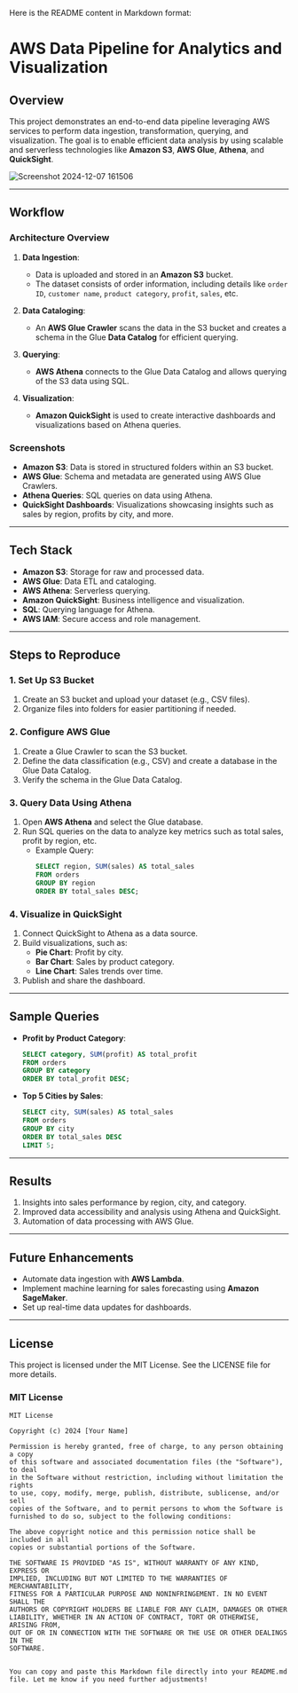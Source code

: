 Here is the README content in Markdown format:

# **AWS Data Pipeline for Analytics and Visualization**

## **Overview**
This project demonstrates an end-to-end data pipeline leveraging AWS services to perform data ingestion, transformation, querying, and visualization. The goal is to enable efficient data analysis by using scalable and serverless technologies like **Amazon S3**, **AWS Glue**, **Athena**, and **QuickSight**.

![Screenshot 2024-12-07 161506](https://github.com/user-attachments/assets/6c3723cb-5218-4aa5-89f6-29d99f381951)

---

## **Workflow**
### **Architecture Overview**
1. **Data Ingestion**:
   - Data is uploaded and stored in an **Amazon S3** bucket.
   - The dataset consists of order information, including details like `order ID`, `customer name`, `product category`, `profit`, `sales`, etc.
   
2. **Data Cataloging**:
   - An **AWS Glue Crawler** scans the data in the S3 bucket and creates a schema in the Glue **Data Catalog** for efficient querying.

3. **Querying**:
   - **AWS Athena** connects to the Glue Data Catalog and allows querying of the S3 data using SQL.

4. **Visualization**:
   - **Amazon QuickSight** is used to create interactive dashboards and visualizations based on Athena queries.

### **Screenshots**
- **Amazon S3**: Data is stored in structured folders within an S3 bucket.
- **AWS Glue**: Schema and metadata are generated using AWS Glue Crawlers.
- **Athena Queries**: SQL queries on data using Athena.
- **QuickSight Dashboards**: Visualizations showcasing insights such as sales by region, profits by city, and more.

---

## **Tech Stack**
- **Amazon S3**: Storage for raw and processed data.
- **AWS Glue**: Data ETL and cataloging.
- **AWS Athena**: Serverless querying.
- **Amazon QuickSight**: Business intelligence and visualization.
- **SQL**: Querying language for Athena.
- **AWS IAM**: Secure access and role management.

---

## **Steps to Reproduce**

### **1. Set Up S3 Bucket**
1. Create an S3 bucket and upload your dataset (e.g., CSV files).
2. Organize files into folders for easier partitioning if needed.

### **2. Configure AWS Glue**
1. Create a Glue Crawler to scan the S3 bucket.
2. Define the data classification (e.g., CSV) and create a database in the Glue Data Catalog.
3. Verify the schema in the Glue Data Catalog.

### **3. Query Data Using Athena**
1. Open **AWS Athena** and select the Glue database.
2. Run SQL queries on the data to analyze key metrics such as total sales, profit by region, etc.
   - Example Query:
     ```sql
     SELECT region, SUM(sales) AS total_sales
     FROM orders
     GROUP BY region
     ORDER BY total_sales DESC;
     ```

### **4. Visualize in QuickSight**
1. Connect QuickSight to Athena as a data source.
2. Build visualizations, such as:
   - **Pie Chart**: Profit by city.
   - **Bar Chart**: Sales by product category.
   - **Line Chart**: Sales trends over time.
3. Publish and share the dashboard.

---

## **Sample Queries**
- **Profit by Product Category**:
  ```sql
  SELECT category, SUM(profit) AS total_profit
  FROM orders
  GROUP BY category
  ORDER BY total_profit DESC;
  ```
- **Top 5 Cities by Sales**:
  ```sql
  SELECT city, SUM(sales) AS total_sales
  FROM orders
  GROUP BY city
  ORDER BY total_sales DESC
  LIMIT 5;
  ```

---

## **Results**
1. Insights into sales performance by region, city, and category.
2. Improved data accessibility and analysis using Athena and QuickSight.
3. Automation of data processing with AWS Glue.

---

## **Future Enhancements**
- Automate data ingestion with **AWS Lambda**.
- Implement machine learning for sales forecasting using **Amazon SageMaker**.
- Set up real-time data updates for dashboards.

---

## **License**
This project is licensed under the MIT License. See the LICENSE file for more details.

### **MIT License**

```
MIT License

Copyright (c) 2024 [Your Name]

Permission is hereby granted, free of charge, to any person obtaining a copy
of this software and associated documentation files (the "Software"), to deal
in the Software without restriction, including without limitation the rights
to use, copy, modify, merge, publish, distribute, sublicense, and/or sell
copies of the Software, and to permit persons to whom the Software is
furnished to do so, subject to the following conditions:

The above copyright notice and this permission notice shall be included in all
copies or substantial portions of the Software.

THE SOFTWARE IS PROVIDED "AS IS", WITHOUT WARRANTY OF ANY KIND, EXPRESS OR
IMPLIED, INCLUDING BUT NOT LIMITED TO THE WARRANTIES OF MERCHANTABILITY,
FITNESS FOR A PARTICULAR PURPOSE AND NONINFRINGEMENT. IN NO EVENT SHALL THE
AUTHORS OR COPYRIGHT HOLDERS BE LIABLE FOR ANY CLAIM, DAMAGES OR OTHER
LIABILITY, WHETHER IN AN ACTION OF CONTRACT, TORT OR OTHERWISE, ARISING FROM,
OUT OF OR IN CONNECTION WITH THE SOFTWARE OR THE USE OR OTHER DEALINGS IN THE
SOFTWARE.
```
``` 

You can copy and paste this Markdown file directly into your README.md file. Let me know if you need further adjustments!
